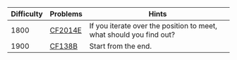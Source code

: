 | Difficulty | Problems | Hints |
| -------- | -------- | -------- |
| 1800 | [CF2014E](https://codeforces.com/problemset/problem/2014/E) | If you iterate over the position to meet, what should you find out? |
| 1900 | [CF138B](https://codeforces.com/problemset/problem/138/B) | Start from the end. |